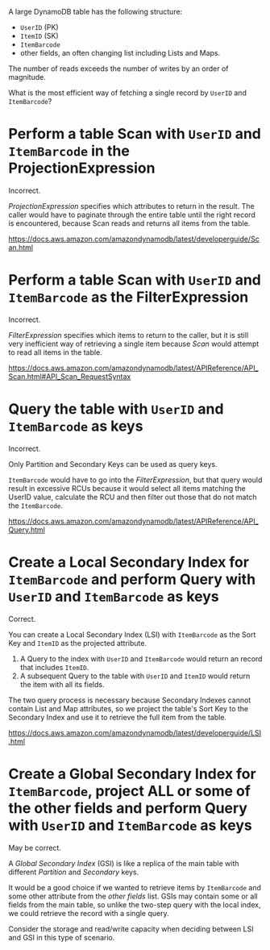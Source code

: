 A large DynamoDB table has the following structure:
- `UserID` (PK)
- `ItemID` (SK)
- `ItemBarcode`
- other fields, an often changing list including Lists and Maps.

The number of reads exceeds the number of writes by an order of magnitude.

What is the most efficient way of fetching a single record by `UserID` and `ItemBarcode`?

# Perform a table Scan with `UserID` and `ItemBarcode` in the ProjectionExpression
Incorrect.

_ProjectionExpression_ specifies which attributes to return in the result.
The caller would have to paginate through the entire table until the right record is encountered,
because Scan reads and returns all items from the table.

https://docs.aws.amazon.com/amazondynamodb/latest/developerguide/Scan.html

# Perform a table Scan with `UserID` and `ItemBarcode` as the FilterExpression
Incorrect.

_FilterExpression_ specifies which items to return to the caller,
but it is still very inefficient way of retrieving a single item because _Scan_ would attempt to read all items in the table.

https://docs.aws.amazon.com/amazondynamodb/latest/APIReference/API_Scan.html#API_Scan_RequestSyntax

# Query the table with `UserID` and `ItemBarcode` as keys
Incorrect.

Only Partition and Secondary Keys can be used as query keys.

`ItemBarcode` would have to go into the _FilterExpression_,
but that query would result in excessive RCUs because it would select all items matching the UserID
value, calculate the RCU and then filter out those that do not match the `ItemBarcode`.

https://docs.aws.amazon.com/amazondynamodb/latest/APIReference/API_Query.html

# Create a Local Secondary Index for `ItemBarcode` and perform Query with `UserID` and `ItemBarcode` as keys
Correct.

You can create a Local Secondary Index (LSI) with `ItemBarcode` as the Sort Key and `ItemID` as the projected attribute.
1. A Query to the index with `UserID` and `ItemBarcode` would return an record that includes `ItemID`.
2. A subsequent Query to the table with `UserID` and `ItemID` would return the item with all its fields.

The two query process is necessary because Secondary Indexes cannot contain List and Map attributes,
so we project the table's Sort Key to the Secondary Index and use it to retrieve the full item from the table.

https://docs.aws.amazon.com/amazondynamodb/latest/developerguide/LSI.html


# Create a Global Secondary Index for `ItemBarcode`, project ALL or some of the other fields and perform Query with `UserID` and `ItemBarcode` as keys
May be correct.

A _Global Secondary Index_ (GSI) is like a replica of the main table with different _Partition_ and _Secondary_ keys.

It would be a good choice if we wanted to retrieve items by `ItemBarcode` and some other attribute from the _other fields_ list.
GSIs may contain some or all fields from the main table, so unlike the two-step query with the local index,
we could retrieve the record with a single query.

Consider the storage and read/write capacity when deciding between LSI and GSI in this type of scenario.
